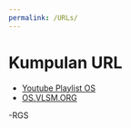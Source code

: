 ```yaml
---
permalink: /URLs/
---
```


# Kumpulan URL
* [Youtube Playlist OS](https://os.vlsm.org/playlists/)
* [OS.VLSM.ORG](https://os.vlsm.org/)

-RGS
